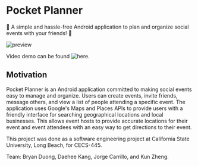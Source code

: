 # Pocket Planner
🎉 A simple and hassle-free Android application to plan and organize social events with your friends! 🎉

![preview](https://gph.is/g/am6VXpJ)

Video demo can be found ![here](https://youtu.be/LCAs88bXHnk).

## Motivation
Pocket Planner is an Android application committed to making social events easy to manage and organize. Users can create events, invite friends, message others, and view a list of people attending a specific event. The application uses Google's Maps and Places APIs to provide users with a friendly interface for searching geographical locations and local businesses. This allows event hosts to provide accurate locations for their event and event attendees with an easy way to get directions to their event.

This project was done as a software engineering project at California State University, Long Beach, for CECS-445.

Team: Bryan Duong, Daehee Kang, Jorge Carrillo, and Kun Zheng.
